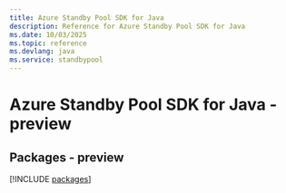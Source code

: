 ```yaml
---
title: Azure Standby Pool SDK for Java
description: Reference for Azure Standby Pool SDK for Java
ms.date: 10/03/2025
ms.topic: reference
ms.devlang: java
ms.service: standbypool
---
```

# Azure Standby Pool SDK for Java - preview
## Packages - preview
[!INCLUDE [packages](standby-pool-index.md)]